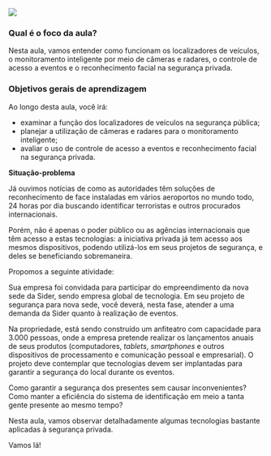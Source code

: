[![](https://ampli-images.s3.amazonaws.com/production/2ecc144d-3297-4be7-bd43-876488865d9e/original)](https://ampli-images.s3.amazonaws.com/production/2ecc144d-3297-4be7-bd43-876488865d9e/original)

### **Qual é o foco da aula?**

Nesta aula, vamos entender como funcionam os localizadores de veículos, o monitoramento inteligente por meio de câmeras e radares, o controle de acesso a eventos e o reconhecimento facial na segurança privada.

### **Objetivos gerais de aprendizagem**

Ao longo desta aula, você irá:

- examinar a função dos localizadores de veículos na segurança pública;
- planejar a utilização de câmeras e radares para o monitoramento inteligente;
- avaliar o uso de controle de acesso a eventos e reconhecimento facial na segurança privada.

**Situação-problema**

Já ouvimos notícias de como as autoridades têm soluções de reconhecimento de face instaladas em vários aeroportos no mundo todo, 24 horas por dia buscando identificar terroristas e outros procurados internacionais.

Porém, não é apenas o poder público ou as agências internacionais que têm acesso a estas tecnologias: a iniciativa privada já tem acesso aos mesmos dispositivos, podendo utilizá-los em seus projetos de segurança, e deles se beneficiando sobremaneira.

Propomos a seguinte atividade:

Sua empresa foi convidada para participar do empreendimento da nova sede da Sider, sendo empresa global de tecnologia. Em seu projeto de segurança para nova sede, você deverá, nesta fase, atender a uma demanda da Sider quanto à realização de eventos.

Na propriedade, está sendo construído um anfiteatro com capacidade para 3.000 pessoas, onde a empresa pretende realizar os lançamentos anuais de seus produtos (computadores, _tablets_, _smartphones_ e outros dispositivos de processamento e comunicação pessoal e empresarial). O projeto deve contemplar que tecnologias devem ser implantadas para garantir a segurança do local durante os eventos.

Como garantir a segurança dos presentes sem causar inconvenientes? Como manter a eficiência do sistema de identificação em meio a tanta gente presente ao mesmo tempo?

Nesta aula, vamos observar detalhadamente algumas tecnologias bastante aplicadas à segurança privada.

Vamos lá!